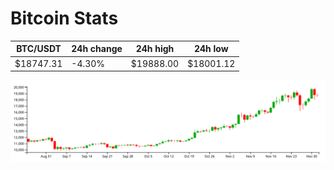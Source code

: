 # Bitcoin Stats

BTC/USDT|24h change|24h high|24h low|
|---|---|---|---|
|$18747.31|-4.30%|$19888.00|$18001.12|

<img src="./chart.svg">

